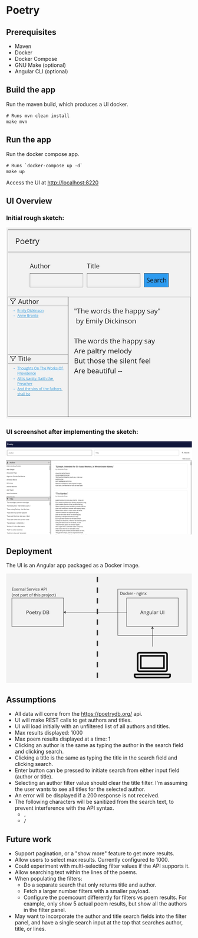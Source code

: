 # Poetry


## Prerequisites

* Maven
* Docker
* Docker Compose
* GNU Make (optional)
* Angular CLI (optional)

## Build the app

Run the maven build, which produces a UI docker.

```
# Runs mvn clean install
make mvn
```

## Run the app

Run the docker compose app.

```
# Runs `docker-compose up -d`
make up
```

Access the UI at [http://localhost:8220](http://localhost:8220)

## UI Overview
### Initial rough sketch:
![UI Sketch](./images/ui-sketch.jpg)

### UI screenshot after implementing the sketch:
![UI](./images/ui.png)

## Deployment
The UI is an Angular app packaged as a Docker image.

![Deployment](./images/deployment.jpg)

## Assumptions

* All data will come from the https://poetrydb.org/ api.
* UI will make REST calls to get authors and titles.
* UI will load initially with an unfiltered list of all authors and titles.
* Max results displayed: 1000
* Max poem results displayed at a time: 1
* Clicking an author is the same as typing the author in the search field and clicking search.
* Clicking a title is the same as typing the title in the search field and clicking search.
* Enter button can be pressed to initiate search from either input field (author or title).
* Selecting an author filter value should clear the title filter. I'm assuming the user wants to see all titles for the selected author.
* An error will be displayed if a 200 response is not received.
* The following characters will be sanitized from the search text, to prevent interference with the API syntax.
    - `,`
    - `/`

## Future work

- Support pagination, or a "show more" feature to get more results.
- Allow users to select max results. Currently configured to 1000.
- Could experiment with multi-selecting filter values if the API supports it.
- Allow searching text within the lines of the poems.
- When populating the filters:
  - Do a separate search that only returns title and author.
  - Fetch a larger number filters with a smaller payload.
  - Configure the poemcount differently for filters vs poem results. For example, only show 5 actual poem results, but show all the authors in the filter panel.
- May want to incorporate the author and title search fields into the filter panel, and have a single search input at the top that searches author, title, or lines.